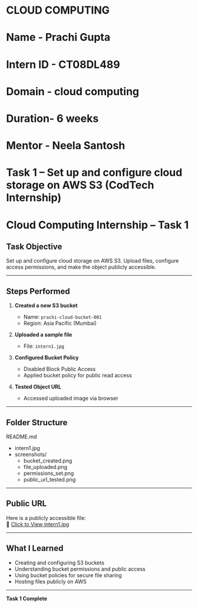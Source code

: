 # CLOUD COMPUTING
# Name - Prachi Gupta
# Intern ID - CT08DL489
# Domain - cloud computing 
# Duration- 6 weeks 
# Mentor - Neela Santosh
# Task 1 – Set up and configure cloud storage on AWS S3 (CodTech Internship)
#  Cloud Computing Internship – Task 1

## Task Objective
Set up and configure cloud storage on AWS S3. Upload files, configure access permissions, and make the object publicly accessible.

---

## Steps Performed

1. **Created a new S3 bucket**
   - Name: `prachi-cloud-bucket-001`
   - Region: Asia Pacific (Mumbai)

2. **Uploaded a sample file**
   - File: `intern1.jpg`

3. **Configured Bucket Policy**
   - Disabled Block Public Access
   - Applied bucket policy for public read access

4. **Tested Object URL**
   - Accessed uploaded image via browser

---

##  Folder Structure
  README.md
- intern1.jpg
- screenshots/
  - bucket_created.png
  - file_uploaded.png
  - permissions_set.png
  - public_url_tested.png




---

##  Public URL
Here is a publicly accessible file:  
🔗 [Click to View intern1.jpg](https://prachi-cloud-bucket-001.s3.ap-south-1.amazonaws.com/intern1.jpg)  



---

##  What I Learned

- Creating and configuring S3 buckets
- Understanding bucket permissions and public access
- Using bucket policies for secure file sharing
- Hosting files publicly on AWS

---

 **Task 1 Complete**
